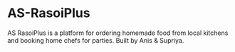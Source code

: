 # AS-RasoiPlus
AS RasoiPlus is a platform for ordering homemade food from local kitchens and booking home chefs for parties. Built by Anis &amp; Supriya.
